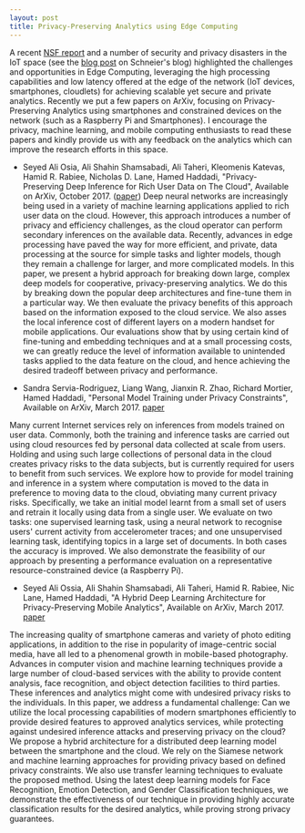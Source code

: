 ```yaml
---
layout: post
title: Privacy-Preserving Analytics using Edge Computing
---
```


A recent [NSF report](http://iot.eng.wayne.edu/edge/NSF%20Edge%20Workshop%20Report.pdf) and a number of security and privacy disasters in the IoT space (see the [blog post](https://www.schneier.com/blog/archives/2017/02/security_and_pr.html) on Schneier's blog) highlighted the challenges and opportunities in Edge Computing, leveraging the high processing capabilities and low latency offered at the edge of the network (IoT devices, smartphones, cloudlets) for achieving scalable yet secure and private analytics. Recently we put a few papers on ArXiv, focusing on Privacy-Preserving Analytics using smartphones and constrained devices on the network (such as a Raspberry Pi and Smartphones). I encourage the privacy, machine learning, and mobile computing enthusiasts to read these papers and kindly provide us with any feedback on the analytics which can improve the research efforts in this space.  


*   Seyed Ali Osia, Ali Shahin Shamsabadi, Ali Taheri, Kleomenis Katevas, Hamid R. Rabiee, Nicholas D. Lane, Hamed Haddadi, "Privacy-Preserving Deep Inference for Rich User Data on The Cloud", Available on ArXiv, October 2017\. ([paper](https://arxiv.org/abs/1710.01727))
Deep neural networks are increasingly being used in a variety of machine learning applications applied to rich user data on the cloud. However, this approach introduces a number of privacy and efficiency challenges, as the cloud operator can perform secondary inferences on the available data. Recently, advances in edge processing have paved the way for more efficient, and private, data processing at the source for simple tasks and lighter models, though they remain a challenge for larger, and more complicated models. In this paper, we present a hybrid approach for breaking down large, complex deep models for cooperative, privacy-preserving analytics. We do this by breaking down the popular deep architectures and fine-tune them in a particular way. We then evaluate the privacy benefits of this approach based on the information exposed to the cloud service. We also asses the local inference cost of different layers on a modern handset for mobile applications. Our evaluations show that by using certain kind of fine-tuning and embedding techniques and at a small processing costs, we can greatly reduce the level of information available to unintended tasks applied to the data feature on the cloud, and hence achieving the desired tradeoff between privacy and performance.


* Sandra Servia-Rodriguez, Liang Wang, Jianxin R. Zhao, Richard Mortier, Hamed Haddadi, "Personal Model Training under Privacy Constraints", Available on ArXiv, March 2017. [paper](https://arxiv.org/abs/1703.00380)

Many current Internet services rely on inferences from models trained on user data. Commonly, both the training and inference tasks are carried out using cloud resources fed by personal data collected at scale from users. Holding and using such large collections of personal data in the cloud creates privacy risks to the data subjects, but is currently required for users to benefit from such services. We explore how to provide for model training and inference in a system where computation is moved to the data in preference to moving data to the cloud, obviating many current privacy risks. Specifically, we take an initial model learnt from a small set of users and retrain it locally using data from a single user. We evaluate on two tasks: one supervised learning task, using a neural network to recognise users' current activity from accelerometer traces; and one unsupervised learning task, identifying topics in a large set of documents. In both cases the accuracy is improved. We also demonstrate the feasibility of our approach by presenting a performance evaluation on a representative resource-constrained device (a Raspberry Pi).


* Seyed Ali Ossia, Ali Shahin Shamsabadi, Ali Taheri, Hamid R. Rabiee, Nic Lane, Hamed Haddadi, "A Hybrid Deep Learning Architecture for Privacy-Preserving Mobile Analytics", Available on ArXiv, March 2017. [paper](https://arxiv.org/abs/1703.02952)

The increasing quality of smartphone cameras and variety of photo editing applications, in addition to the rise in popularity of image-centric social media, have all led to a phenomenal growth in mobile-based photography. Advances in computer vision and machine learning techniques provide a large number of cloud-based services with the ability to provide content analysis, face recognition, and object detection facilities to third parties. These inferences and analytics might come with undesired privacy risks to the individuals. 
In this paper, we address a fundamental challenge: Can we utilize the local processing capabilities of modern smartphones efficiently to provide desired features to approved analytics services, while protecting against undesired inference attacks and preserving privacy on the cloud? We propose a hybrid architecture for a distributed deep learning model between the smartphone and the cloud. We rely on the Siamese network and machine learning approaches for providing privacy based on defined privacy constraints. We also use transfer learning techniques to evaluate the proposed method. Using the latest deep learning models for Face Recognition, Emotion Detection, and Gender Classification techniques, we demonstrate the effectiveness of our technique in providing highly accurate classification results for the desired analytics, while proving strong privacy guarantees.
